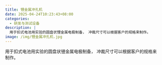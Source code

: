 ```yaml
---
title: 锂金属冲孔机
date: 2025-04-24T10:23:43+08:00
categories:
  - 研发与测试设备
description: |
  用于扣式电池用实验的圆盘状锂金属电极制备， 冲裁尺寸可以根据客户的规格来制作。
image: /img/锂金属冲孔机.jpg
---
```

用于扣式电池用实验的圆盘状锂金属电极制备， 冲裁尺寸可以根据客户的规格来制作。